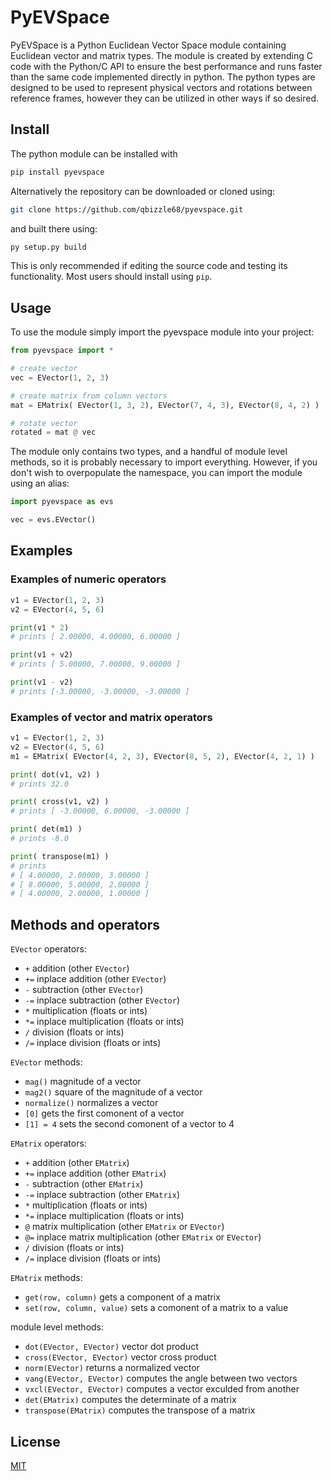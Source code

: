 # PyEVSpace

PyEVSpace is a Python Euclidean Vector Space module containing Euclidean vector and matrix types. 
The module is created by extending C code with the Python/C API to ensure the best performance and runs faster than
the same code implemented directly in python.
The python types are designed to be used to represent physical vectors and rotations between reference frames, 
however they can be utilized in other ways if so desired.

## Install

The python module can be installed with
```python
pip install pyevspace
```

Alternatively the repository can be downloaded or cloned using:
```bash
git clone https://github.com/qbizzle68/pyevspace.git
```
and built there using:
```bash
py setup.py build
```
This is only recommended if editing the source code and testing its functionality. Most users should install using `pip`.

## Usage

To use the module simply import the pyevspace module into your project:
```python
from pyevspace import *

# create vector
vec = EVector(1, 2, 3)

# create matrix from column vectors
mat = EMatrix( EVector(1, 3, 2), EVector(7, 4, 3), EVector(8, 4, 2) )

# rotate vector
rotated = mat @ vec
```
The module only contains two types, and a handful of module level methods, so it is probably necessary to import everything.
However, if you don't wish to overpopulate the namespace, you can import the module using an alias:
```python
import pyevspace as evs

vec = evs.EVector()
```

## Examples

### Examples of numeric operators
```python
v1 = EVector(1, 2, 3)
v2 = EVector(4, 5, 6)

print(v1 * 2)
# prints [ 2.00000, 4.00000, 6.00000 ]

print(v1 + v2)
# prints [ 5.00000, 7.00000, 9.00000 ]

print(v1 - v2)
# prints [-3.00000, -3.00000, -3.00000 ]
```

### Examples of vector and matrix operators
```python
v1 = EVector(1, 2, 3)
v2 = EVector(4, 5, 6)
m1 = EMatrix( EVector(4, 2, 3), EVector(8, 5, 2), EVector(4, 2, 1) )

print( dot(v1, v2) )
# prints 32.0

print( cross(v1, v2) )
# prints [ -3.00000, 6.00000, -3.00000 ]

print( det(m1) )
# prints -8.0

print( transpose(m1) )
# prints 
# [ 4.00000, 2.00000, 3.00000 ]
# [ 8.00000, 5.00000, 2.00000 ]
# [ 4.00000, 2.00000, 1.00000 ]
```

## Methods and operators
`EVector` operators:
- `+` addition (other `EVector`)
- `+=` inplace addition (other `EVector`)
- `-` subtraction (other `EVector`)
- `-=` inplace subtraction (other `EVector`)
- `*` multiplication (floats or ints)
- `*=` inplace multiplication (floats or ints)
- `/` division (floats or ints)
- `/=` inplace division (floats or ints)

`EVector` methods:
- `mag()` magnitude of a vector
- `mag2()` square of the magnitude of a vector
- `normalize()` normalizes a vector
- `[0]` gets the first comonent of a vector
- `[1] = 4` sets the second comonent of a vector to 4

`EMatrix` operators:
- `+` addition (other `EMatrix`)
- `+=` inplace addition (other `EMatrix`)
- `-` subtraction (other `EMatrix`)
- `-=` inplace subtraction (other `EMatrix`)
- `*` multiplication (floats or ints)
- `*=` inplace multiplication (floats or ints)
- `@` matrix multiplication (other `EMatrix` or `EVector`)
- `@=` inplace matrix multiplication (other `EMatrix` or `EVector`)
- `/` division (floats or ints)
- `/=` inplace division (floats or ints)

`EMatrix` methods:
- `get(row, column)` gets a component of a matrix
- `set(row, column, value)` sets a comonent of a matrix to a value

module level methods:
- `dot(EVector, EVector)` vector dot product
- `cross(EVector, EVector)` vector cross product
- `norm(EVector)` returns a normalized vector
- `vang(EVector, EVector)` computes the angle between two vectors
- `vxcl(EVector, EVector)` computes a vector exculded from another
- `det(EMatrix)` computes the determinate of a matrix
- `transpose(EMatrix)` computes the transpose of a matrix

## License
[MIT](https://choosealicense.com/licenses/mit/)
